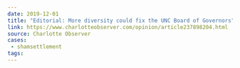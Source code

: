```yaml
---
date: 2019-12-01
title: "Editorial: More diversity could fix the UNC Board of Governors"
link: https://www.charlotteobserver.com/opinion/article237898204.html
source: Charlotte Observer
cases:
 - shamsettlement
tags:
---
```

